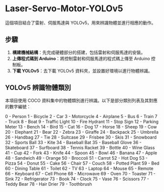 # Laser-Servo-Motor-YOLOv5

這個項目結合了雷射、伺服馬達與 YOLOv5，用來辨識物體並進行相應的動作。

## 步驟

1. **構建機械結構**：先完成硬體部分的搭建，包括雷射和伺服馬達的安裝。
2. **上傳程式碼到 Arduino**：將控制雷射和伺服馬達的程式碼上傳至 Arduino 控制板。
3. **下載 YOLOv5**：去下載 YOLOv5 資料夾，並設置好環境以進行物體辨識。

## YOLOv5 辨識物體類別

本項目使用 COCO 資料集中的物體類別進行辨識。以下是部分類別列表及其對應的數字編號：


0 - Person
1 - Bicycle
2 - Car
3 - Motorcycle
4 - Airplane
5 - Bus
6 - Train
7 - Truck
8 - Boat
9 - Traffic Light
10 - Fire Hydrant
11 - Stop Sign
12 - Parking Meter
13 - Bench
14 - Bird
15 - Cat
16 - Dog
17 - Horse
18 - Sheep
19 - Cow
20 - Elephant
21 - Bear
22 - Zebra
23 - Giraffe
24 - Backpack
25 - Umbrella
26 - Handbag
27 - Tie
28 - Suitcase
29 - Frisbee
30 - Skis
31 - Snowboard
32 - Sports Ball
33 - Kite
34 - Baseball Bat
35 - Baseball Glove
36 - Skateboard
37 - Surfboard
38 - Tennis Racket
39 - Bottle
40 - Wine Glass
41 - Cup
42 - Fork
43 - Knife
44 - Spoon
45 - Bowl
46 - Banana
47 - Apple
48 - Sandwich
49 - Orange
50 - Broccoli
51 - Carrot
52 - Hot Dog
53 - Pizza
54 - Donut
55 - Cake
56 - Chair
57 - Couch
58 - Potted Plant
59 - Bed
60 - Dining Table
61 - Toilet
62 - TV
63 - Laptop
64 - Mouse
65 - Remote
66 - Keyboard
67 - Cell Phone
68 - Microwave
69 - Oven
70 - Toaster
71 - Sink
72 - Refrigerator
73 - Book
74 - Clock
75 - Vase
76 - Scissors
77 - Teddy Bear
78 - Hair Drier
79 - Toothbrush
